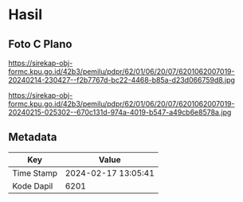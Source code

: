 # Hasil

## Foto C Plano

https://sirekap-obj-formc.kpu.go.id/42b3/pemilu/pdpr/62/01/06/20/07/6201062007019-20240214-230427--f2b7767d-bc22-4468-b85a-d23d066759d8.jpg

https://sirekap-obj-formc.kpu.go.id/42b3/pemilu/pdpr/62/01/06/20/07/6201062007019-20240215-025302--670c131d-974a-4019-b547-a49cb6e8578a.jpg


## Metadata

| Key        | Value               |
| ---------- | ------------------- |
| Time Stamp | 2024-02-17 13:05:41 |
| Kode Dapil | 6201                |



